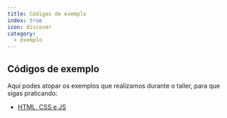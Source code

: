 ```yaml
---
title: Códigos de exemplo
index: true
icon: discover
category:
  - exemplo
---
```


## Códigos de exemplo
Aquí podes atopar os exemplos que realizamos durante o taller, para que sigas praticando:

- [HTML, CSS e JS](1.md)

<!-- [Markdown Enhance](markdown.md)

- [Page Config](page.md)

- [Function Disable](disable.md)

- [Encryption Demo](encrypt.md)  -->
